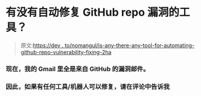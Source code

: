 # 有没有自动修复 GitHub repo 漏洞的工具？

> 原文:[https://dev . to/nomangul/is-any-there-any-tool-for-automating-github-repo-vulnerability-fixing-2ha](https://dev.to/nomangul/is-there-any-tool-for-automating-github-repo-vulnerabilities-fixing-2ha)

### [](#right-now-my-gmail-is-full-of-vulnerabilities-emails-from-github)现在，我的 Gmail 里全是来自 GitHub 的漏洞邮件。

### 因此，如果有任何工具/机器人可以修复，请在评论中告诉我